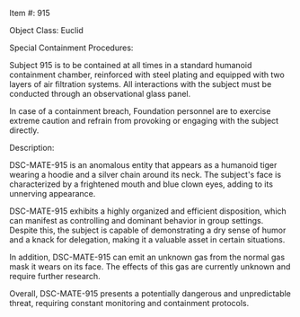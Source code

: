 Item #: 915

Object Class: Euclid

Special Containment Procedures:

Subject 915 is to be contained at all times in a standard humanoid containment chamber, reinforced with steel plating and equipped with two layers of air filtration systems. All interactions with the subject must be conducted through an observational glass panel.

In case of a containment breach, Foundation personnel are to exercise extreme caution and refrain from provoking or engaging with the subject directly.

Description:

DSC-MATE-915 is an anomalous entity that appears as a humanoid tiger wearing a hoodie and a silver chain around its neck. The subject's face is characterized by a frightened mouth and blue clown eyes, adding to its unnerving appearance.

DSC-MATE-915 exhibits a highly organized and efficient disposition, which can manifest as controlling and dominant behavior in group settings. Despite this, the subject is capable of demonstrating a dry sense of humor and a knack for delegation, making it a valuable asset in certain situations.

In addition, DSC-MATE-915 can emit an unknown gas from the normal gas mask it wears on its face. The effects of this gas are currently unknown and require further research.

Overall, DSC-MATE-915 presents a potentially dangerous and unpredictable threat, requiring constant monitoring and containment protocols.